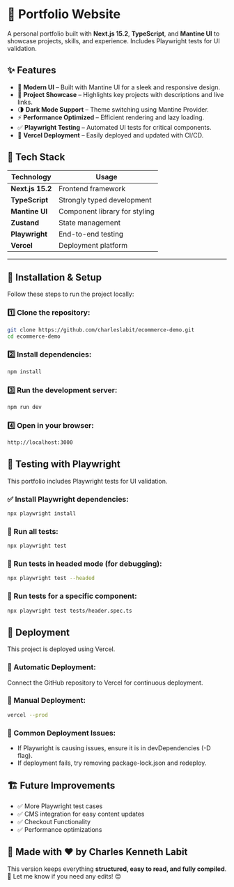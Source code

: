 # 🚀 Portfolio Website

A personal portfolio built with **Next.js 15.2**, **TypeScript**, and **Mantine UI** to showcase projects, skills, and experience. Includes Playwright tests for UI validation.

## ✨ Features

- 🌟 **Modern UI** – Built with Mantine UI for a sleek and responsive design.
- 📌 **Project Showcase** – Highlights key projects with descriptions and live links.
- 🌗 **Dark Mode Support** – Theme switching using Mantine Provider.
- ⚡ **Performance Optimized** – Efficient rendering and lazy loading.
- ✅ **Playwright Testing** – Automated UI tests for critical components.
- 🚀 **Vercel Deployment** – Easily deployed and updated with CI/CD.

## 🔧 Tech Stack

| **Technology**   | **Usage**                     |
| ---------------- | ----------------------------- |
| **Next.js 15.2** | Frontend framework            |
| **TypeScript**   | Strongly typed development    |
| **Mantine UI**   | Component library for styling |
| **Zustand**      | State management              |
| **Playwright**   | End-to-end testing            |
| **Vercel**       | Deployment platform           |

---

## 🚀 Installation & Setup

Follow these steps to run the project locally:

### 1️⃣ Clone the repository:

```sh
git clone https://github.com/charleslabit/ecommerce-demo.git
cd ecommerce-demo
```

### 2️⃣ Install dependencies:

```sh
npm install
```

### 3️⃣ Run the development server:

```sh
npm run dev
```

### 4️⃣ Open in your browser:

```sh
http://localhost:3000
```

## 🧪 Testing with Playwright

This portfolio includes Playwright tests for UI validation.

### ✅ Install Playwright dependencies:

```sh
npx playwright install
```

### 🔹 Run all tests:

```sh
npx playwright test
```

### 🔹 Run tests in headed mode (for debugging):

```sh
npx playwright test --headed
```

### 🔹 Run tests for a specific component:

```sh
npx playwright test tests/header.spec.ts
```

## 🚀 Deployment

This project is deployed using Vercel.

### 🔹 Automatic Deployment:

Connect the GitHub repository to Vercel for continuous deployment.

### 🔹 Manual Deployment:

```sh
vercel --prod
```

### 🔹 Common Deployment Issues:

- If Playwright is causing issues, ensure it is in devDependencies (-D flag).
- If deployment fails, try removing package-lock.json and redeploy.

## 🏗 Future Improvements

- ✅ More Playwright test cases
- ✅ CMS integration for easy content updates
- ✅ Checkout Functionality
- ✅ Performance optimizations

## 📌 Made with ❤️ by Charles Kenneth Labit

This version keeps everything **structured, easy to read, and fully compiled**. 🚀 Let me know if you need any edits! 😊

